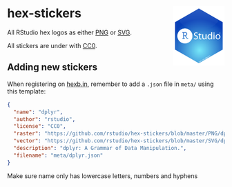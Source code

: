 # hex-stickers <img src="svg/R Studio.svg" width="120" align="right" />

All RStudio hex logos as either [PNG](PNG/) or [SVG](SVG/).

All stickers are under with [CC0](license.md).

## Adding new stickers

When registering on [hexb.in](http://hexb.in), remember to add a `.json` file in `meta/` using this template:

```json
{
  "name": "dplyr",
  "author": "rstudio",
  "license": "CC0",
  "raster": "https://github.com/rstudio/hex-stickers/blob/master/PNG/dplyr.png",
  "vector": "https://github.com/rstudio/hex-stickers/blob/master/SVG/dplyr.svg",
  "description": "dplyr: A Grammar of Data Manipulation.",
  "filename": "meta/dplyr.json"
}
```

Make sure name only has lowercase letters, numbers and hyphens
